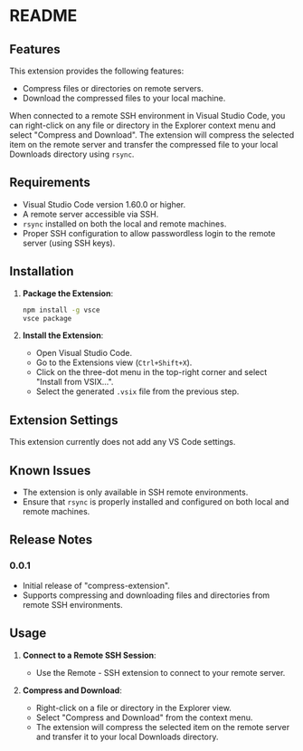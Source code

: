 # README

## Features

This extension provides the following features:
- Compress files or directories on remote servers.
- Download the compressed files to your local machine.

When connected to a remote SSH environment in Visual Studio Code, you can right-click on any file or directory in the Explorer context menu and select "Compress and Download". The extension will compress the selected item on the remote server and transfer the compressed file to your local Downloads directory using `rsync`.

## Requirements

- Visual Studio Code version 1.60.0 or higher.
- A remote server accessible via SSH.
- `rsync` installed on both the local and remote machines.
- Proper SSH configuration to allow passwordless login to the remote server (using SSH keys).

## Installation

1. **Package the Extension**:
   ```sh
   npm install -g vsce
   vsce package
   ```

2. **Install the Extension**:
   - Open Visual Studio Code.
   - Go to the Extensions view (`Ctrl+Shift+X`).
   - Click on the three-dot menu in the top-right corner and select "Install from VSIX...".
   - Select the generated `.vsix` file from the previous step.

## Extension Settings

This extension currently does not add any VS Code settings.

## Known Issues

- The extension is only available in SSH remote environments.
- Ensure that `rsync` is properly installed and configured on both local and remote machines.

## Release Notes

### 0.0.1

- Initial release of "compress-extension".
- Supports compressing and downloading files and directories from remote SSH environments.

## Usage

1. **Connect to a Remote SSH Session**:
   - Use the Remote - SSH extension to connect to your remote server.

2. **Compress and Download**:
   - Right-click on a file or directory in the Explorer view.
   - Select "Compress and Download" from the context menu.
   - The extension will compress the selected item on the remote server and transfer it to your local Downloads directory.
